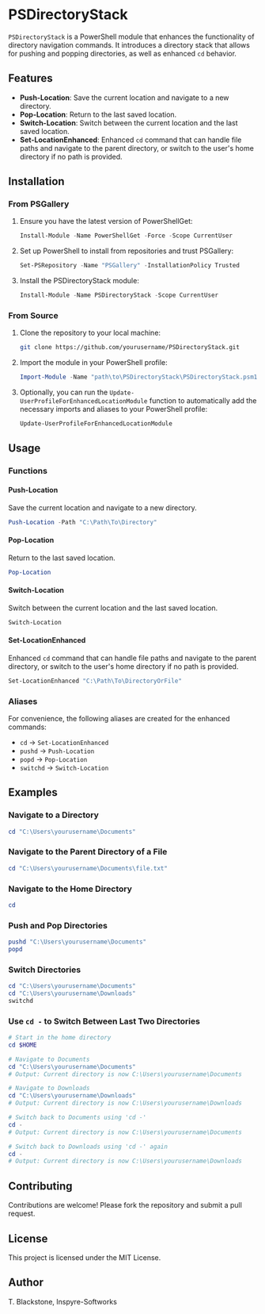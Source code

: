 
# PSDirectoryStack

`PSDirectoryStack` is a PowerShell module that enhances the functionality of directory navigation commands. It introduces a directory stack that allows for pushing and popping directories, as well as enhanced `cd` behavior.

## Features

- **Push-Location**: Save the current location and navigate to a new directory.
- **Pop-Location**: Return to the last saved location.
- **Switch-Location**: Switch between the current location and the last saved location.
- **Set-LocationEnhanced**: Enhanced `cd` command that can handle file paths and navigate to the parent directory, or switch to the user's home directory if no path is provided.

## Installation

### From PSGallery

1. Ensure you have the latest version of PowerShellGet:
    ```powershell
    Install-Module -Name PowerShellGet -Force -Scope CurrentUser
    ```

2. Set up PowerShell to install from repositories and trust PSGallery:
    ```powershell
    Set-PSRepository -Name "PSGallery" -InstallationPolicy Trusted
    ```

3. Install the PSDirectoryStack module:
    ```powershell
    Install-Module -Name PSDirectoryStack -Scope CurrentUser
    ```

### From Source

1. Clone the repository to your local machine:
    ```sh
    git clone https://github.com/yourusername/PSDirectoryStack.git
    ```

2. Import the module in your PowerShell profile:
    ```powershell
    Import-Module -Name "path\to\PSDirectoryStack\PSDirectoryStack.psm1"
    ```

3. Optionally, you can run the `Update-UserProfileForEnhancedLocationModule` function to automatically add the necessary imports and aliases to your PowerShell profile:
    ```powershell
    Update-UserProfileForEnhancedLocationModule
    ```

## Usage

### Functions

#### Push-Location
Save the current location and navigate to a new directory.
```powershell
Push-Location -Path "C:\Path\To\Directory"
```

#### Pop-Location
Return to the last saved location.
```powershell
Pop-Location
```

#### Switch-Location
Switch between the current location and the last saved location.
```powershell
Switch-Location
```

#### Set-LocationEnhanced
Enhanced `cd` command that can handle file paths and navigate to the parent directory, or switch to the user's home directory if no path is provided.
```powershell
Set-LocationEnhanced "C:\Path\To\DirectoryOrFile"
```

### Aliases
For convenience, the following aliases are created for the enhanced commands:

- `cd` -> `Set-LocationEnhanced`
- `pushd` -> `Push-Location`
- `popd` -> `Pop-Location`
- `switchd` -> `Switch-Location`

## Examples

### Navigate to a Directory
```powershell
cd "C:\Users\yourusername\Documents"
```

### Navigate to the Parent Directory of a File
```powershell
cd "C:\Users\yourusername\Documents\file.txt"
```

### Navigate to the Home Directory
```powershell
cd
```

### Push and Pop Directories
```powershell
pushd "C:\Users\yourusername\Documents"
popd
```

### Switch Directories
```powershell
cd "C:\Users\yourusername\Documents"
cd "C:\Users\yourusername\Downloads"
switchd
```

### Use `cd -` to Switch Between Last Two Directories
```powershell
# Start in the home directory
cd $HOME

# Navigate to Documents
cd "C:\Users\yourusername\Documents"
# Output: Current directory is now C:\Users\yourusername\Documents

# Navigate to Downloads
cd "C:\Users\yourusername\Downloads"
# Output: Current directory is now C:\Users\yourusername\Downloads

# Switch back to Documents using 'cd -'
cd -
# Output: Current directory is now C:\Users\yourusername\Documents

# Switch back to Downloads using 'cd -' again
cd -
# Output: Current directory is now C:\Users\yourusername\Downloads
```

## Contributing

Contributions are welcome! Please fork the repository and submit a pull request.

## License

This project is licensed under the MIT License.

## Author

T. Blackstone, Inspyre-Softworks
